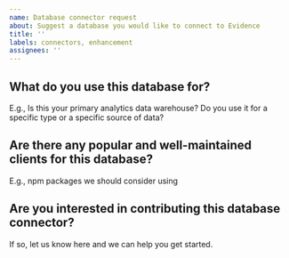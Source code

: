 ```yaml
---
name: Database connector request
about: Suggest a database you would like to connect to Evidence
title: ''
labels: connectors, enhancement
assignees: ''
---
```


## What do you use this database for?

E.g., Is this your primary analytics data warehouse? Do you use it for a specific type or a specific source of data?

## Are there any popular and well-maintained clients for this database?

E.g., npm packages we should consider using

## Are you interested in contributing this database connector?

If so, let us know here and we can help you get started.
